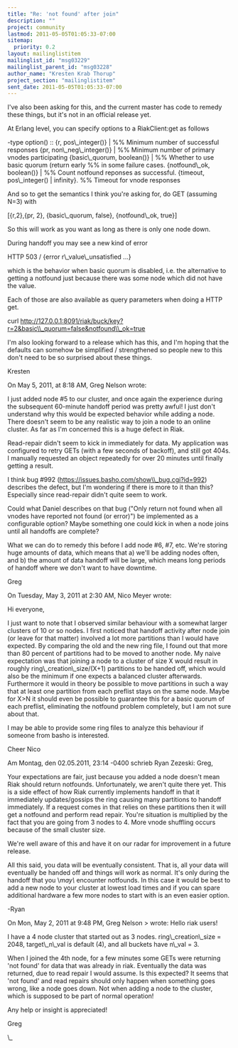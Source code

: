 ```yaml
---
title: "Re: 'not found' after join"
description: ""
project: community
lastmod: 2011-05-05T01:05:33-07:00
sitemap:
  priority: 0.2
layout: mailinglistitem
mailinglist_id: "msg03229"
mailinglist_parent_id: "msg03228"
author_name: "Kresten Krab Thorup"
project_section: "mailinglistitem"
sent_date: 2011-05-05T01:05:33-07:00
---
```



I've also been asking for this, and the current master has code to remedy these 
things, but it's not in an official release yet.

At Erlang level, you can specify options to a RiakClient:get as follows


-type option() :: {r, pos\\_integer()} | %% Minimum number of successful 
responses
 {pr, non\\_neg\\_integer()} | %% Minimum number of primary 
vnodes participating
 {basic\\_quorum, boolean()} | %% Whether to use basic quorum 
(return early
 %% in some failure cases.
 {notfound\\_ok, boolean()} | %% Count notfound reponses as 
successful.
 {timeout, pos\\_integer() | infinity}. %% Timeout for vnode 
responses

And so to get the semantics I think you're asking for, do GET (assuming N=3) 
with

[{r,2},{pr, 2}, {basic\\_quorum, false}, {notfound\\_ok, true}]

So this will work as you want as long as there is only one node down.

During handoff you may see a new kind of error

HTTP 503 / {error r\\_value\\_unsatisfied ...}

which is the behavior when basic quorum is disabled, i.e. the alternative to 
getting a notfound just because there was some node which did not have the 
value.

Each of those are also available as query parameters when doing a HTTP get.

curl http://127.0.0.1:8091/riak/buck/key?r=2&basic\\_quorum=false&notfound\\_ok=true

I'm also looking forward to a release which has this, and I'm hoping that the 
defaults can somehow be simplified / strengthened so people new to this don't 
need to be so surprised about these things.

Kresten

On May 5, 2011, at 8:18 AM, Greg Nelson wrote:

I just added node #5 to our cluster, and once again the experience during the 
subsequent 60-minute handoff period was pretty awful! I just don't understand 
why this would be expected behavior while adding a node. There doesn't seem to 
be any realistic way to join a node to an online cluster. As far as I'm 
concerned this is a huge defect in Riak.

Read-repair didn't seem to kick in immediately for data. My application was 
configured to retry GETs (with a few seconds of backoff), and still got 404s. 
I manually requested an object repeatedly for over 20 minutes until finally 
getting a result.

I think bug #992 (https://issues.basho.com/show\\_bug.cgi?id=992) describes the 
defect, but I'm wondering if there is more to it than this? Especially since 
read-repair didn't quite seem to work.

Could what Daniel describes on that bug ("Only return not found when all vnodes 
have reported not found (or error)") be implemented as a configurable option? 
Maybe something one could kick in when a node joins until all handoffs are 
complete?

What we can do to remedy this before I add node #6, #7, etc. We're storing 
huge amounts of data, which means that a) we'll be adding nodes often, and b) 
the amount of data handoff will be large, which means long periods of handoff 
where we don't want to have downtime.

Greg

On Tuesday, May 3, 2011 at 2:30 AM, Nico Meyer wrote:

Hi everyone,

I just want to note that I observed similar behaviour with a somewhat
larger clusters of 10 or so nodes. I first noticed that handoff activity
after node join (or leave for that matter) involved a lot more
partitions than I would have expected. By comparing the old and the new
ring file, I found out that more than 80 percent of partitions had to be
moved to another node.
My naive expectation was that joining a node to a cluster of size X
would result in roughly ring\\_creation\\_size/(X+1) partitions to be handed
off, which would also be the minimum if one expects a balanced cluster
afterwards.
Furthermore it would in theory be possible to move partitions in such a
way that at least one partition from each preflist stays on the same
node. Maybe for X&gt;N it should even be possible to guarantee this for a
basic quorum of each preflist, eliminating the notfound problem
completely, but I am not sure about that.

I may be able to provide some ring files to analyze this behaviour if
someone from basho is interested.

Cheer Nico

Am Montag, den 02.05.2011, 23:14 -0400 schrieb Ryan Zezeski:
Greg,


Your expectations are fair, just because you added a node doesn't mean
Riak should return notfounds. Unfortunately, we aren't quite there
yet. This is a side effect of how Riak currently implements handoff
in that it immediately updates/gossips the ring causing
many partitions to handoff immediately. If a request comes in that
relies on these partitions then it will get a notfound and perform
read repair. You're situation is multiplied by the fact that you are
going from 3 nodes to 4. More vnode shuffling occurs because of the
small cluster size.


We're well aware of this and have it on our radar for improvement in a
future release.


All this said, you data will be eventually consistent. That is, all
your data will eventually be handed off and things will work as
normal. It's only during the handoff that you \\_may\\_ encounter
notfounds. In this case it would be best to add a new node to your
cluster at lowest load times and if you can spare additional hardware
a few more nodes to start with is an even easier option.


-Ryan

On Mon, May 2, 2011 at 9:48 PM, Greg Nelson 
&gt;
wrote:
Hello riak users!


I have a 4 node cluster that started out as 3 nodes.
ring\\_creation\\_size = 2048, target\\_n\\_val is default (4), and
all buckets have n\\_val = 3.


When I joined the 4th node, for a few minutes some GETs were
returning 'not found' for data that was already in riak.
Eventually the data was returned, due to read repair I would
assume. Is this expected? It seems that 'not found' and read
repairs should only happen when something goes wrong, like a
node goes down. Not when adding a node to the cluster, which
is supposed to be part of normal operation!


Any help or insight is appreciated!


Greg

\\_
